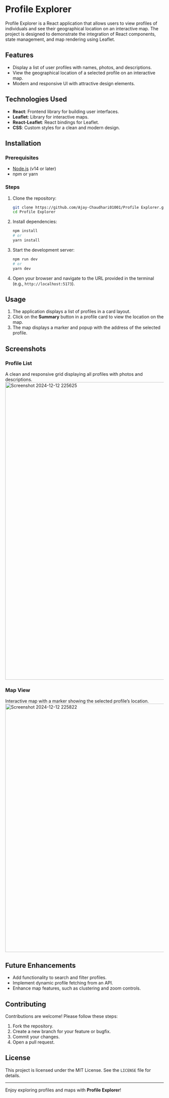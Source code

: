 # Profile Explorer

Profile Explorer is a React application that allows users to view profiles of individuals and see their geographical location on an interactive map. The project is designed to demonstrate the integration of React components, state management, and map rendering using Leaflet.

## Features

- Display a list of user profiles with names, photos, and descriptions.
- View the geographical location of a selected profile on an interactive map.
- Modern and responsive UI with attractive design elements.

## Technologies Used

- **React**: Frontend library for building user interfaces.
- **Leaflet**: Library for interactive maps.
- **React-Leaflet**: React bindings for Leaflet.
- **CSS**: Custom styles for a clean and modern design.

## Installation

### Prerequisites

- [Node.js](https://nodejs.org/) (v14 or later)
- npm or yarn

### Steps

1. Clone the repository:

   ```bash
   git clone https://github.com/Ajay-Chaudhari01001/Profile Explorer.git
   cd Profile Explorer
   ```

2. Install dependencies:

   ```bash
   npm install
   # or
   yarn install
   ```

3. Start the development server:

   ```bash
   npm run dev
   # or
   yarn dev
   ```

4. Open your browser and navigate to the URL provided in the terminal (e.g., `http://localhost:5173`).

## Usage

1. The application displays a list of profiles in a card layout.
2. Click on the **Summary** button in a profile card to view the location on the map.
3. The map displays a marker and popup with the address of the selected profile.

## Screenshots

### Profile List
A clean and responsive grid displaying all profiles with photos and descriptions.
 <img width="944" alt="Screenshot 2024-12-12 225625" src="https://github.com/user-attachments/assets/61a06db9-7f33-42dd-84ad-547bd47cd287" />

### Map View
Interactive map with a marker showing the selected profile’s location.
<img width="788" alt="Screenshot 2024-12-12 225822" src="https://github.com/user-attachments/assets/850f7e2f-3ff0-4d75-86ca-7a84daca4e58" />

## Future Enhancements

- Add functionality to search and filter profiles.
- Implement dynamic profile fetching from an API.
- Enhance map features, such as clustering and zoom controls.

## Contributing

Contributions are welcome! Please follow these steps:

1. Fork the repository.
2. Create a new branch for your feature or bugfix.
3. Commit your changes.
4. Open a pull request.

## License

This project is licensed under the MIT License. See the `LICENSE` file for details.

---

Enjoy exploring profiles and maps with **Profile Explorer**!


